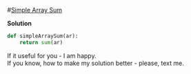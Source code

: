 #[Simple Array Sum](https://www.hackerrank.com/challenges/simple-array-sum/problem)

**Solution**
<br>
```python
def simpleArraySum(ar):
    return sum(ar)
```

If it useful for you - I am happy. <br>
If you know, how to make my solution better - please, text me.
